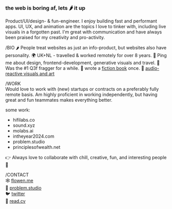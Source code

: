 ### the web is boring af, lets 🌶️ it up

Product/UI/design- & fun-engineer. I enjoy building fast and performant apps. UI, UX, and animation are the topics I love to tinker with, including live visuals in a forgotten past. I'm great with communication and have always been praised for my creativity and pro-activity. 

/BIO
🌶️ People treat websites as just an info-product, but websites also have personality.
🌍 UK+NL - travelled &amp; worked remotely for over 8 years.
💬 Ping me about design, frontend-development, generative visuals and travel.
🔫 Was the #1 Q3f fragger for a while.
📕 wrote a [fiction book](https://www.amazon.co.uk/Shinbyeong-forgotten-futuristic-illegal-parties-ebook/dp/B07KPDNYV2?crid=2CC2DWF006RVD&dib=eyJ2IjoiMSJ9.9k6s2AN3rVa_tv8nzAHIqGM2wa37tngxCeas4l3FCc8.s3uUWHP2TCx13vee6lRTiKTA3RJwRCGMxjbE7JMbYNA&dib_tag=se&keywords=shinbyeong&nsdOptOutParam=true&qid=1733142864&sprefix=shinbyeong,aps,109&sr=8-6) once.
💙 [audio-reactive visuals and art](https://instagram.com/flowen_af)  


/WORK  
Would love to work with (new) startups or contracts on a preferably fully remote basis. 
Am highly proficient in working independently, but having great and fun teammates makes everything better.

some work:
- hifilabs.co
- sound.xyz
- molabs.ai
- intheyear2024.com
- problem.studio
- principlesofwealth.net

👉 Always love to collaborate with chill, creative, fun, and interesting people 💙


/CONTACT  
🕸️ [flowen.me](https://flowen.me)  
💙 [problem.studio](https://problem.studio)  
🐦 [twitter](https://twitter.com/flowen_af)  
📝 [read.cv](https://read.cv/flowen)  
